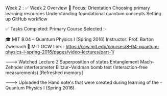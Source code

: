 Week 2 : ✅ Week 2 Overview 🎯 Focus: Orientation Choosing primary learning resources Understanding foundational quantum concepts Setting up GitHub workflow

✅ Tasks Completed: Primary Course Selected :-

🎓 MIT 8.04 – Quantum Physics I (Spring 2016) Instructor: Prof. Barton Zwiebach 🔗 MIT OCW Link : https://ocw.mit.edu/courses/8-04-quantum-physics-i-spring-2016/pages/video-lectures/part-1/

---> Watched Lecture 2 Superposition of states Entanglement Mach–Zehnder interferometer Elitzur–Vaidman bomb test (Interaction-free measurements) [Refreshed memory]

---> Uploaded the Hand note's that were created during learning of the  -Quantum Physics I (Spring 2016).
